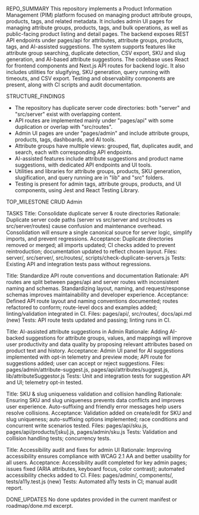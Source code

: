 REPO_SUMMARY
This repository implements a Product Information Management (PIM) platform focused on managing product attribute groups, products, tags, and related metadata. It includes admin UI pages for managing attribute groups, products, tags, and bulk operations, as well as public-facing product listing and detail pages. The backend exposes REST API endpoints under pages/api for attributes, attribute groups, products, tags, and AI-assisted suggestions. The system supports features like attribute group searching, duplicate detection, CSV export, SKU and slug generation, and AI-based attribute suggestions. The codebase uses React for frontend components and Next.js API routes for backend logic. It also includes utilities for slugifying, SKU generation, query running with timeouts, and CSV export. Testing and observability components are present, along with CI scripts and audit documentation.

STRUCTURE_FINDINGS
- The repository has duplicate server code directories: both "server" and "src/server" exist with overlapping content.
- API routes are implemented mainly under "pages/api" with some duplication or overlap with "src/routes".
- Admin UI pages are under "pages/admin" and include attribute groups, products, tags, dashboards, and AI tools.
- Attribute groups have multiple views: grouped, flat, duplicates audit, and search, each with corresponding API endpoints.
- AI-assisted features include attribute suggestions and product name suggestions, with dedicated API endpoints and UI tools.
- Utilities and libraries for attribute groups, products, SKU generation, slugification, and query running are in "lib" and "src" folders.
- Testing is present for admin tags, attribute groups, products, and UI components, using Jest and React Testing Library.

TOP_MILESTONE
CRUD Admin

TASKS
Title: Consolidate duplicate server & route directories
Rationale: Duplicate server code paths (server vs src/server and src/routes vs src/server/routes) cause confusion and maintenance overhead. Consolidation will ensure a single canonical source for server logic, simplify imports, and prevent regressions.
Acceptance: Duplicate directories removed or merged; all imports updated; CI checks added to prevent reintroduction; documentation updated to reflect chosen layout.
Files: server/, src/server/, src/routes/, scripts/check-duplicate-servers.js
Tests: Existing API and integration tests pass without regressions.

Title: Standardize API route conventions and documentation
Rationale: API routes are split between pages/api and server routes with inconsistent naming and schemas. Standardizing layout, naming, and request/response schemas improves maintainability and developer experience.
Acceptance: Defined API route layout and naming conventions documented; routes refactored to conform; route-level docs and examples added; linting/validation integrated in CI.
Files: pages/api/, src/routes/, docs/api.md (new)
Tests: API route tests updated and passing; linting runs in CI.

Title: AI-assisted attribute suggestions in Admin
Rationale: Adding AI-backed suggestions for attribute groups, values, and mappings will improve user productivity and data quality by proposing relevant attributes based on product text and history.
Acceptance: Admin UI panel for AI suggestions implemented with opt-in telemetry and preview mode; API route for suggestions added; user can accept or reject suggestions.
Files: pages/admin/attribute-suggest.js, pages/api/attributes/suggest.js, lib/attributeSuggestor.js
Tests: Unit and integration tests for suggestion API and UI; telemetry opt-in tested.

Title: SKU & slug uniqueness validation and collision handling
Rationale: Ensuring SKU and slug uniqueness prevents data conflicts and improves user experience. Auto-suffixing and friendly error messages help users resolve collisions.
Acceptance: Validation added on create/edit for SKU and slug uniqueness; auto-suffixing options implemented; race conditions and concurrent write scenarios tested.
Files: pages/api/sku.js, pages/api/products/[sku].js, pages/admin/sku.js
Tests: Validation and collision handling tests; concurrency tests.

Title: Accessibility audit and fixes for admin UI
Rationale: Improving accessibility ensures compliance with WCAG 2.1 AA and better usability for all users.
Acceptance: Accessibility audit completed for key admin pages; issues fixed (ARIA attributes, keyboard focus, color contrast); automated accessibility checks added to CI.
Files: pages/admin/, components/, tests/a11y.test.js (new)
Tests: Automated a11y tests in CI; manual audit report.

DONE_UPDATES
No done updates provided in the current manifest or roadmap/done.md excerpt.